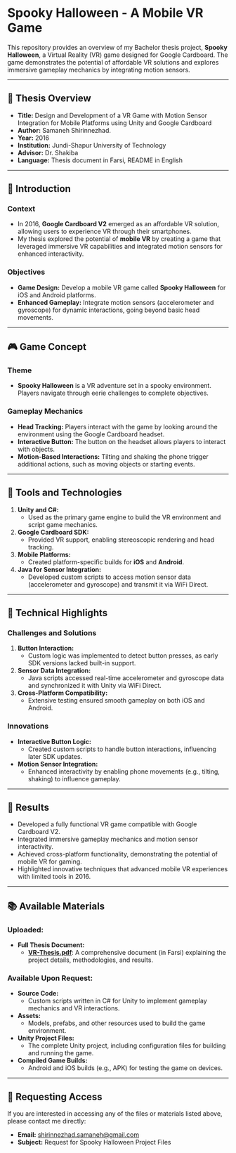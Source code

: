 # Spooky Halloween - A Mobile VR Game

This repository provides an overview of my Bachelor thesis project, **Spooky Halloween**, a Virtual Reality (VR) game designed for Google Cardboard. The game demonstrates the potential of affordable VR solutions and explores immersive gameplay mechanics by integrating motion sensors.

---

## 📝 **Thesis Overview**

- **Title:** Design and Development of a VR Game with Motion Sensor Integration for Mobile Platforms
using Unity and Google Cardboard
- **Author:** Samaneh Shirinnezhad.
- **Year:** 2016
- **Institution:** Jundi-Shapur University of Technology
- **Advisor:** Dr. Shakiba
- **Language:** Thesis document in Farsi, README in English

---

## 📖 **Introduction**

### Context
- In 2016, **Google Cardboard V2** emerged as an affordable VR solution, allowing users to experience VR through their smartphones.
- My thesis explored the potential of **mobile VR** by creating a game that leveraged immersive VR capabilities and integrated motion sensors for enhanced interactivity.

### Objectives
- **Game Design:** Develop a mobile VR game called **Spooky Halloween** for iOS and Android platforms.
- **Enhanced Gameplay:** Integrate motion sensors (accelerometer and gyroscope) for dynamic interactions, going beyond basic head movements.

---

## 🎮 **Game Concept**

### Theme
- **Spooky Halloween** is a VR adventure set in a spooky environment. Players navigate through eerie challenges to complete objectives.

### Gameplay Mechanics
- **Head Tracking:** Players interact with the game by looking around the environment using the Google Cardboard headset.
- **Interactive Button:** The button on the headset allows players to interact with objects.
- **Motion-Based Interactions:** Tilting and shaking the phone trigger additional actions, such as moving objects or starting events.

---

## 🔧 **Tools and Technologies**

1. **Unity and C#:** 
   - Used as the primary game engine to build the VR environment and script game mechanics.
2. **Google Cardboard SDK:**
   - Provided VR support, enabling stereoscopic rendering and head tracking.
3. **Mobile Platforms:**
   - Created platform-specific builds for **iOS** and **Android**.
4. **Java for Sensor Integration:**
   - Developed custom scripts to access motion sensor data (accelerometer and gyroscope) and transmit it via WiFi Direct.

---

## 🚀 **Technical Highlights**

### Challenges and Solutions
1. **Button Interaction:**
   - Custom logic was implemented to detect button presses, as early SDK versions lacked built-in support.
2. **Sensor Data Integration:**
   - Java scripts accessed real-time accelerometer and gyroscope data and synchronized it with Unity via WiFi Direct.
3. **Cross-Platform Compatibility:**
   - Extensive testing ensured smooth gameplay on both iOS and Android.

### Innovations
- **Interactive Button Logic:**
  - Created custom scripts to handle button interactions, influencing later SDK updates.
- **Motion Sensor Integration:**
  - Enhanced interactivity by enabling phone movements (e.g., tilting, shaking) to influence gameplay.

---

## 🎉 **Results**

- Developed a fully functional VR game compatible with Google Cardboard V2.
- Integrated immersive gameplay mechanics and motion sensor interactivity.
- Achieved cross-platform functionality, demonstrating the potential of mobile VR for gaming.
- Highlighted innovative techniques that advanced mobile VR experiences with limited tools in 2016.

---

## 📚 **Available Materials**

### Uploaded:
- **Full Thesis Document:**  
  - [**VR-Thesis.pdf**](./VR-Thesis.pdf): A comprehensive document (in Farsi) explaining the project details, methodologies, and results.

### Available Upon Request:
- **Source Code:**
  - Custom scripts written in C# for Unity to implement gameplay mechanics and VR interactions.
- **Assets:**
  - Models, prefabs, and other resources used to build the game environment.
- **Unity Project Files:**
  - The complete Unity project, including configuration files for building and running the game.
- **Compiled Game Builds:**
  - Android and iOS builds (e.g., APK) for testing the game on devices.

---

## 🚀 **Requesting Access**

If you are interested in accessing any of the files or materials listed above, please contact me directly:

- **Email:** shirinnezhad.samaneh@gmail.com
- **Subject:** Request for Spooky Halloween Project Files

